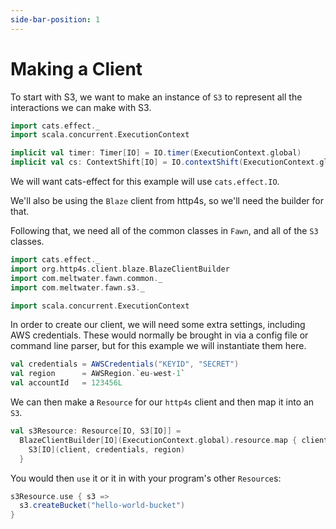 ```yaml
---
side-bar-position: 1
---
```


# Making a Client

To start with S3, we want to make an instance of `S3` to represent all the interactions we can make with S3.

```scala mdoc:invisible
import cats.effect._
import scala.concurrent.ExecutionContext

implicit val timer: Timer[IO] = IO.timer(ExecutionContext.global)
implicit val cs: ContextShift[IO] = IO.contextShift(ExecutionContext.global)
```

We will want cats-effect for this example will use `cats.effect.IO`.

We'll also be using the `Blaze` client from http4s, so we'll need the builder for that.

Following that, we need all of the common classes in `Fawn`, and all of the `S3` classes. 

```scala mdoc
import cats.effect._
import org.http4s.client.blaze.BlazeClientBuilder
import com.meltwater.fawn.common._
import com.meltwater.fawn.s3._

import scala.concurrent.ExecutionContext
```

In order to create our client, we will need some extra settings, including AWS credentials. These would normally be brought in via a config file or command line parser, but for this example we will instantiate them here. 

```scala mdoc
val credentials = AWSCredentials("KEYID", "SECRET")
val region      = AWSRegion.`eu-west-1`
val accountId   = 123456L
```

We can then make a `Resource` for our `http4s` client and then map it into an `S3`.

```scala mdoc:silent
val s3Resource: Resource[IO, S3[IO]] = 
  BlazeClientBuilder[IO](ExecutionContext.global).resource.map { client =>
    S3[IO](client, credentials, region)
  }
```

You would then `use` it or it in with your program's other `Resource`s:

```scala mdoc:silent
s3Resource.use { s3 =>
  s3.createBucket("hello-world-bucket")
}
```
